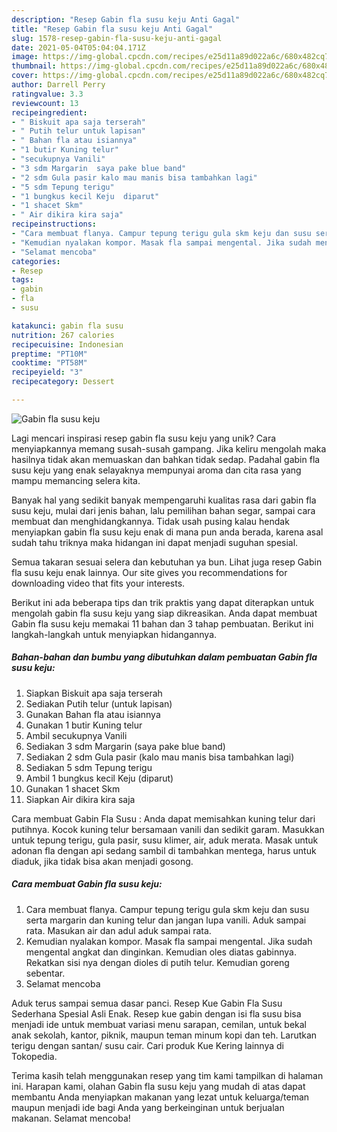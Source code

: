 ```yaml
---
description: "Resep Gabin fla susu keju Anti Gagal"
title: "Resep Gabin fla susu keju Anti Gagal"
slug: 1578-resep-gabin-fla-susu-keju-anti-gagal
date: 2021-05-04T05:04:04.171Z
image: https://img-global.cpcdn.com/recipes/e25d11a89d022a6c/680x482cq70/gabin-fla-susu-keju-foto-resep-utama.jpg
thumbnail: https://img-global.cpcdn.com/recipes/e25d11a89d022a6c/680x482cq70/gabin-fla-susu-keju-foto-resep-utama.jpg
cover: https://img-global.cpcdn.com/recipes/e25d11a89d022a6c/680x482cq70/gabin-fla-susu-keju-foto-resep-utama.jpg
author: Darrell Perry
ratingvalue: 3.3
reviewcount: 13
recipeingredient:
- " Biskuit apa saja terserah"
- " Putih telur untuk lapisan"
- " Bahan fla atau isiannya"
- "1 butir Kuning telur"
- "secukupnya Vanili"
- "3 sdm Margarin  saya pake blue band"
- "2 sdm Gula pasir kalo mau manis bisa tambahkan lagi"
- "5 sdm Tepung terigu"
- "1 bungkus kecil Keju  diparut"
- "1 shacet Skm"
- " Air dikira kira saja"
recipeinstructions:
- "Cara membuat flanya. Campur tepung terigu gula skm keju dan susu serta margarin dan kuning telur dan jangan lupa vanili. Aduk sampai rata. Masukan air dan adul aduk sampai rata."
- "Kemudian nyalakan kompor. Masak fla sampai mengental. Jika sudah mengental angkat dan dinginkan. Kemudian oles diatas gabinnya. Rekatkan sisi nya dengan dioles di putih telur. Kemudian goreng sebentar."
- "Selamat mencoba"
categories:
- Resep
tags:
- gabin
- fla
- susu

katakunci: gabin fla susu 
nutrition: 267 calories
recipecuisine: Indonesian
preptime: "PT10M"
cooktime: "PT58M"
recipeyield: "3"
recipecategory: Dessert

---
```



![Gabin fla susu keju](https://img-global.cpcdn.com/recipes/e25d11a89d022a6c/680x482cq70/gabin-fla-susu-keju-foto-resep-utama.jpg)

Lagi mencari inspirasi resep gabin fla susu keju yang unik? Cara menyiapkannya memang susah-susah gampang. Jika keliru mengolah maka hasilnya tidak akan memuaskan dan bahkan tidak sedap. Padahal gabin fla susu keju yang enak selayaknya mempunyai aroma dan cita rasa yang mampu memancing selera kita.

Banyak hal yang sedikit banyak mempengaruhi kualitas rasa dari gabin fla susu keju, mulai dari jenis bahan, lalu pemilihan bahan segar, sampai cara membuat dan menghidangkannya. Tidak usah pusing kalau hendak menyiapkan gabin fla susu keju enak di mana pun anda berada, karena asal sudah tahu triknya maka hidangan ini dapat menjadi suguhan spesial.

Semua takaran sesuai selera dan kebutuhan ya bun. Lihat juga resep Gabin fla susu keju enak lainnya. Our site gives you recommendations for downloading video that fits your interests.


Berikut ini ada beberapa tips dan trik praktis yang dapat diterapkan untuk mengolah gabin fla susu keju yang siap dikreasikan. Anda dapat membuat Gabin fla susu keju memakai 11 bahan dan 3 tahap pembuatan. Berikut ini langkah-langkah untuk menyiapkan hidangannya.

<!--inarticleads1-->

##### Bahan-bahan dan bumbu yang dibutuhkan dalam pembuatan Gabin fla susu keju:

1. Siapkan  Biskuit apa saja terserah
1. Sediakan  Putih telur (untuk lapisan)
1. Gunakan  Bahan fla atau isiannya
1. Gunakan 1 butir Kuning telur
1. Ambil secukupnya Vanili
1. Sediakan 3 sdm Margarin  (saya pake blue band)
1. Sediakan 2 sdm Gula pasir (kalo mau manis bisa tambahkan lagi)
1. Sediakan 5 sdm Tepung terigu
1. Ambil 1 bungkus kecil Keju  (diparut)
1. Gunakan 1 shacet Skm
1. Siapkan  Air dikira kira saja


Cara membuat Gabin Fla Susu : Anda dapat memisahkan kuning telur dari putihnya. Kocok kuning telur bersamaan vanili dan sedikit garam. Masukkan untuk tepung terigu, gula pasir, susu klimer, air, aduk merata. Masak untuk adonan fla dengan api sedang sambil di tambahkan mentega, harus untuk diaduk, jika tidak bisa akan menjadi gosong. 

<!--inarticleads2-->

##### Cara membuat Gabin fla susu keju:

1. Cara membuat flanya. Campur tepung terigu gula skm keju dan susu serta margarin dan kuning telur dan jangan lupa vanili. Aduk sampai rata. Masukan air dan adul aduk sampai rata.
1. Kemudian nyalakan kompor. Masak fla sampai mengental. Jika sudah mengental angkat dan dinginkan. Kemudian oles diatas gabinnya. Rekatkan sisi nya dengan dioles di putih telur. Kemudian goreng sebentar.
1. Selamat mencoba


Aduk terus sampai semua dasar panci. Resep Kue Gabin Fla Susu Sederhana Spesial Asli Enak. Resep kue gabin dengan isi fla susu bisa menjadi ide untuk membuat variasi menu sarapan, cemilan, untuk bekal anak sekolah, kantor, piknik, maupun teman minum kopi dan teh. Larutkan terigu dengan santan/ susu cair. Cari produk Kue Kering lainnya di Tokopedia. 

Terima kasih telah menggunakan resep yang tim kami tampilkan di halaman ini. Harapan kami, olahan Gabin fla susu keju yang mudah di atas dapat membantu Anda menyiapkan makanan yang lezat untuk keluarga/teman maupun menjadi ide bagi Anda yang berkeinginan untuk berjualan makanan. Selamat mencoba!
